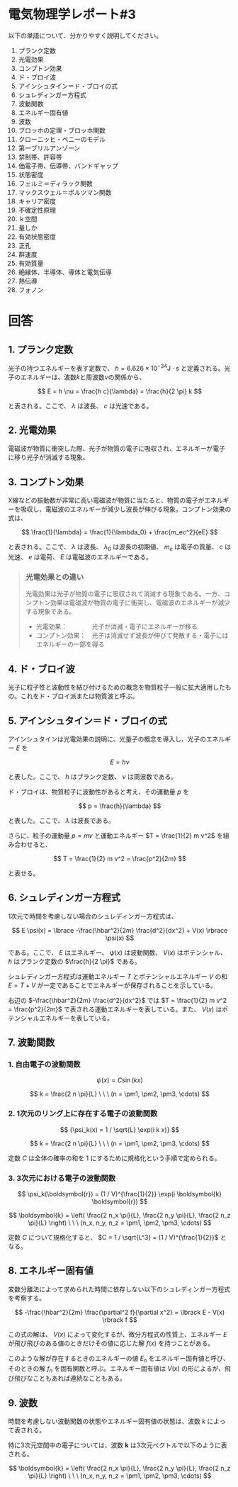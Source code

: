 # 電気物理学レポート#3

以下の単語について、分かりやすく説明してください。

1. プランク定数
2. 光電効果
3. コンプトン効果
4. ド・ブロイ波
5. アインシュタイン＝ド・ブロイの式
6. シュレディンガー方程式
7. 波動関数
8. エネルギー固有値
9. 波数
10. ブロッホの定理・ブロッホ関数
11. クローニッヒ・ペニーのモデル
12. 第一ブリルアンゾーン
13. 禁制帯、許容帯
14. 価電子帯、伝導帯、バンドギャップ
15. 状態密度
16. フェルミ＝ディラック関数
17. マックスウェル＝ボルツマン関数
18. キャリア密度
19. 不確定性原理
20. ｋ空間
21. 量しか
22. 有効状態密度
23. 正孔
24. 群速度
25. 有効質量
26. 絶縁体、半導体、導体と電気伝導
27. 熱伝導
28. フォノン


# 回答

## 1. プランク定数

光子の持つエネルギーを表す定数で、 $h = 6.626 \times 10^{-34} \mathrm{J \cdot s}$ と定義される。光子のエネルギーは、波数$k$と周波数$\nu$の関係から、

$$
E = h \nu = \frac{h c}{\lambda} = \frac{h}{2 \pi} k
$$

と表される。ここで、 $\lambda$ は波長、 $c$ は光速である。


## 2. 光電効果

電磁波が物質に衝突した際、光子が物質の電子に吸収され、エネルギーが電子に移り光子が消滅する現象。


## 3. コンプトン効果

X線などの振動数が非常に高い電磁波が物質に当たると、物質の電子がエネルギーを吸収し、電磁波のエネルギーが減少し波長が伸びる現象。コンプトン効果の式は、

$$
\frac{1}{\lambda} = \frac{1}{\lambda_0} + \frac{m_ec^2}{eE}
$$

と表される。ここで、 $\lambda$ は波長、 $\lambda_0$ は波長の初期値、 $m_e$ は電子の質量、 $c$ は光速、 $e$ は電荷、 $E$ は電磁波のエネルギーである。

> ### 光電効果との違い
> 光電効果は光子が物質の電子に吸収されて消滅する現象である。一方、コンプトン効果は電磁波が物質の電子に衝突し、電磁波のエネルギーが減少する現象である。
>
> - 光電効果：　　　　光子が消滅・電子にエネルギーが移る
> - コンプトン効果：　光子は消滅せず波長が伸びて発散する・電子にはエネルギーの一部を得る


## 4. ド・ブロイ波

光子に粒子性と波動性を結び付けるための概念を物質粒子一般に拡大適用したもの。これをド・ブロイ派または物質波と呼ぶ。


## 5. アインシュタイン＝ド・ブロイの式

アインシュタインは光電効果の説明に、光量子の概念を導入し、光子のエネルギー $E$ を

$$
E = h \nu
$$

と表した。ここで、 $h$ はプランク定数、 $\nu$ は周波数である。

ド・ブロイは、物質粒子に波動性があると考え、その運動量 $p$ を

$$
p = \frac{h}{\lambda}
$$

と表した。ここで、 $\lambda$ は波長である。

さらに、粒子の運動量 $p = m v$ と運動エネルギー $T = \frac{1}{2} m v^2$ を組み合わせると、

$$
T = \frac{1}{2} m v^2 = \frac{p^2}{2m}
$$

と表せる。

## 6. シュレディンガー方程式

1次元で時間を考慮しない場合のシュレディンガー方程式は、

$$
E \psi(x) = \lbrace -\frac{\hbar^2}{2m} \frac{d^2}{dx^2} + V(x) \rbrace \psi(x)
$$

である。ここで、 $E$ はエネルギー、 $\psi(x)$ は波動関数、 $V(x)$ はポテンシャル、 $\hbar$ はプランク定数の $\frac{h}{2 \pi}$ である。

シュレディンガー方程式は運動エネルギー $T$ とポテンシャルエネルギー $V$ の和 $E = T + V$ が一定であることでエネルギーが保存されることを示している。

右辺の $-\frac{\hbar^2}{2m} \frac{d^2}{dx^2}$ では $T = \frac{1}{2} m v^2 = \frac{p^2}{2m}$ で表される運動エネルギーを表している。また、 $V(x)$ はポテンシャルエネルギーを表している。


## 7. 波動関数

### 1. 自由電子の波動関数

$$
\psi(x) = C \sin(k x)
$$

$$
k = \frac{2 n \pi}{L} \ \ \ (n = \pm1, \pm2, \pm3, \cdots)
$$


### 2. 1次元のリング上に存在する電子の波動関数

$$
{\psi_k(x) = 1 / \sqrt{L} \exp(i k x)}
$$

$$
k = \frac{2 n \pi}{L} \ \ \ (n = \pm1, \pm2, \pm3, \cdots)
$$

定数 $C$ は全体の確率の和を $1$ にするために規格化という手順で定められる。


### 3. 3次元における電子の波動関数

$$
\psi_k(\boldsymbol{r}) = (1 / V)^{\frac{1}{2}} \exp(i \boldsymbol{k} \boldsymbol{r})
$$

$$
\boldsymbol{k} = \left( \frac{2 n_x \pi}{L}, \frac{2 n_y \pi}{L}, \frac{2 n_z \pi}{L} \right) \ \ \ (n_x, n_y, n_z = \pm1, \pm2, \pm3, \cdots)
$$

定数 $C$ について規格化すると、 $C = 1 / \sqrt{L^3} = (1 / V)^{\frac{1}{2}}$ となる。


## 8. エネルギー固有値

変数分離法によって求められた時間に依存しない以下のシュレディンガー方程式を考察する。

$$
-\frac{\hbar^2}{2m} \frac{\partial^2 f}{\partial x^2} = \lbrack E - V(x) \rbrack f
$$

この式の解は、 $V(x)$ によって変化するが、微分方程式の性質上、エネルギー $E$ が飛び飛びのある値のときだけその値に応じた解 $f(x)$ を持つことがある。

このような解が存在するときのエネルギーの値 $E_n$ をエネルギー固有値と呼び、そのときの解 $f_n$ を固有関数と呼ぶ。エネルギー固有値は $V(x)$ の形によるが、飛び飛びなこともあれば連続なこともある。


## 9. 波数

時間を考慮しない波動関数の状態やエネルギー固有値の状態は、波数 $k$ によって表される。

特に3次元空間中の電子については、波数 $\boldsymbol{k}$ は3次元ベクトルで以下のように表される。

$$
\boldsymbol{k} = \left( \frac{2 n_x \pi}{L}, \frac{2 n_y \pi}{L}, \frac{2 n_z \pi}{L} \right) \ \ \ (n_x, n_y, n_z = \pm1, \pm2, \pm3, \cdots)
$$

